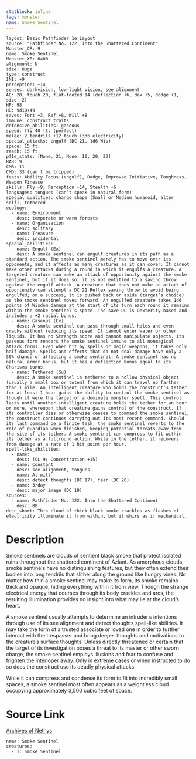 ```yaml
---
statblock: inline
tags: monster
name: Smoke Sentinel
---
```

```statblock
layout: Basic Pathfinder 1e Layout
source: "Pathfinder No. 122: Into the Shattered Continent"
Monster_CR: 9
name: Smoke Sentinel
Monster_XP: 6400
alignment: N
size: Huge
type: construct
INI: +9
perception: +14
senses: darkvision, low-light vision, see alignment
AC: 20, touch 20, flat-footed 14 (deflection +6, dex +5, dodge +1, size -2)
HP: 98
HD: 9d10+49
saves: Fort +3, Ref +8, Will +8
immune: construct traits
defensive_abilities: gaseous
speed: fly 40 ft. (perfect)
melee: 2 tendrils +12 touch (3d6 electricity)
special_attacks: engulf (DC 21, 1d6 Wis)
space: 15 ft.
reach: 15 ft.
pf1e_stats: [None, 21, None, 10, 20, 23]
BAB: 9
CMB: 11
CMD: 33 (can't be tripped)
feats: Ability Focus (engulf), Dodge, Improved Initiative, Toughness, Weapon Finesse
skills: Fly +9, Perception +14, Stealth +6
languages: tongues (can’t speak in natural form)
special_qualities: change shape (Small or Medium humanoid, alter self), tethered
ecology:
  - name: Environment
    desc: temperate or warm forests
  - name: Organisation
    desc: solitary
  - name: Treasure
    desc: incidental
special_abilities:
  - name: Engulf (Ex)
    desc: A smoke sentinel can engulf creatures in its path as a standard action. The smoke sentinel merely has to move over its opponents, and it affects as many creatures as it can cover. It cannot make other attacks during a round in which it engulfs a creature. A targeted creature can make an attack of opportunity against the smoke sentinel, but if it does so, it is not entitled to a saving throw against the engulf attack. A creature that does not make an attack of opportunity can attempt a DC 21 Reflex saving throw to avoid being engulfed; on a success, it is pushed back or aside (target’s choice) as the smoke sentinel moves forward. An engulfed creature takes 1d6 points of Wisdom damage at the start of its turn each round it remains within the smoke sentinel’s space. The save DC is Dexterity-based and includes a +2 racial bonus.
  - name: Gaseous (Ex)
    desc: A smoke sentinel can pass through small holes and even cracks without reducing its speed. It cannot enter water or other liquids. It has no Strength score and cannot manipulate objects. Its gaseous form renders the smoke sentinel immune to all nonmagical attack forms. Even when hit by spells or magic weapons, it takes only half damage. Spells and effects that do not deal damage have only a 50% chance of affecting a smoke sentinel. A smoke sentinel has no natural armor bonus, but it has a deflection bonus equal to its Charisma bonus.
  - name: Tethered (Su)
    desc: A smoke sentinel is tethered to a hollow physical object (usually a small box or totem) from which it can travel no farther than 1 mile. An intelligent creature who holds the construct’s tether for at least 1 hour gains the ability to control the smoke sentinel as though it were the target of a dominate monster spell. This control lasts until another intelligent creature holds the tether for an hour or more, whereupon that creature gains control of the construct. If its controller dies or otherwise ceases to command the smoke sentinel, the construct continues carrying out its most recent command. Should its last command be a finite task, the smoke sentinel reverts to the role of guardian when finished, keeping potential threats away from the site of its tether. A smoke sentinel can compress to fit within its tether as a fullround action. While in the tether, it recovers from damage at a rate of 1 hit point per hour.
spell-like_abilities:
  - name:
    desc: (CL 9; Concentration +15)
  - name: Constant
    desc: see alignment, tongues
  - name: At will
    desc: detect thoughts (DC 17), fear (DC 20)
  - name: 3/day
    desc: major image (DC 19)
sources:
  - name: Pathfinder No. 122: Into the Shattered Continent
    desc: 88
desc_short: This cloud of thick black smoke crackles as flashes of electricity illuminate it from within, but it whirs as if mechanical.
```
# Description
Smoke sentinels are clouds of sentient black smoke that protect isolated ruins throughout the shattered continent of Azlant. As amorphous clouds, smoke sentinels have no distinguishing features, but they often extend their bodies into long tendrils that slither along the ground like hungry vines. No matter how thin a smoke sentinel may make its form, its smoke remains thick and opaque, hiding everything within it from view. Though the strange electrical energy that courses through its body crackles and arcs, the resulting illumination provides no insight into what may lie at the cloud’s heart.

 A smoke sentinel usually attempts to determine an intruder’s intentions through use of its see alignment and detect thoughts spell-like abilities. It may take the form of a trusted associate or loved one in order to further interact with the trespasser and bring deeper thoughts and motivations to the creature’s surface thoughts. Unless directly threatened or certain that the target of its investigation poses a threat to its master or other sworn charge, the smoke sentinel employs illusions and fear to confuse and frighten the interloper away. Only in extreme cases or when instructed to do so does the construct use its deadly physical attacks.

 While it can compress and condense its form to fit into incredibly small spaces, a smoke sentinel most often appears as a weightless cloud occupying approximately 3,500 cubic feet of space.
# Source Link
[Archives of Nethys](https://aonprd.com/MonsterDisplay.aspx?ItemName=Smoke%20Sentinel)
```encounter-table
name: Smoke Sentinel
creatures:
  - 1: Smoke Sentinel
```
